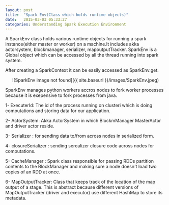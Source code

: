 ```yaml
---
layout: post
title:  "Spark Env(Class which holds runtime objects)"
date:   2015-03-03 05:33:27 	
categories: Understanding Spark Execution Environment
---
```


A SparkEnv class holds various runtime objects for running a spark instance(either master or worker) on a machine.It includes akka actorsystem, blockmanager, serializer, mapoutputTracker. SparkEnv is a Global object which can be accessed by all the thread running into spark system.

After creating a SparkContext it can be easily accessed as SparkEnv.get.

<center>![SparkEnv image not found]({{ site.baseurl }}/images/SparkEnv.jpeg)</center>

SparkEnv manages python workers accros nodes to fork worker processes because it is exepensive to fork processes from java.

1- ExecuterId: The id of the process running on clusteri which is doing computations and storing data for our application.

2- ActorSystem: Akka ActorSystem in which BlockmManager MasterActor and driver actor reside.

3- Serializer : for sending data to/from across nodes in serialized form.

4- closureSerializer : sending serealizer closure code across nodes for computations.

5- CacheManager : Spark class responsible for passing RDDs partition contents to the BlockManager and making sure a node doesn't load two copies of an RDD at once.

6- MapOutputTracker:  Class that keeps track of the location of the map output of a stage. This is abstract because different versions of MapOutputTracker (driver and executor) use different HashMap to store its metadata.

